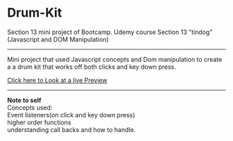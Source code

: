 # Drum-Kit
Section 13  mini project of Bootcamp.
Udemy course Section 13 "tindog"(Javascript and DOM Manipulation)
<hr>
Mini project that used Javascript concepts and Dom manipulation to create a a drum kit that works off both clicks and key down press.

<a href="https://ezmod66.github.io/Drum-Kit/"> Click here to Look at a live Preview</a>

<hr>
<strong>Note to self</strong><br>
Concepts used:<br>
Event listeners(on click and key down press)<br>
higher order functions<br>
understanding call backs and how to handle.

